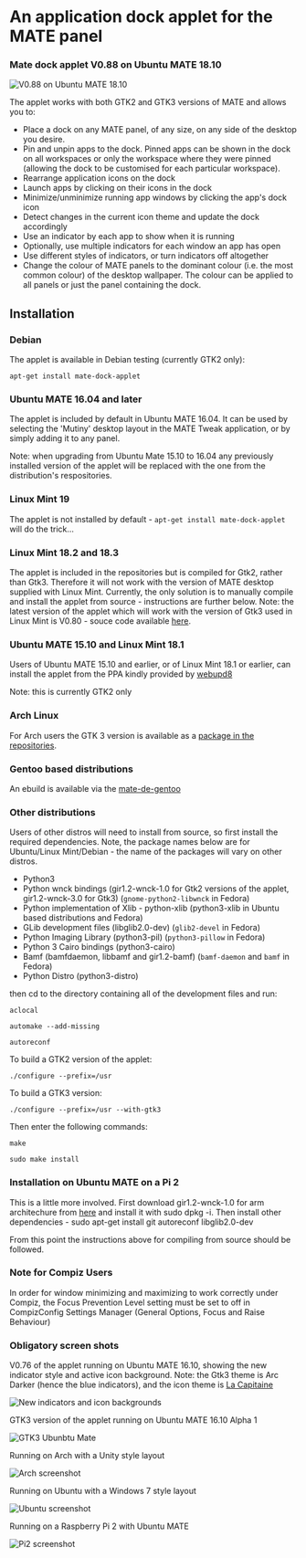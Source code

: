 # An application dock applet for the MATE panel

### Mate dock applet V0.88 on Ubuntu MATE 18.10
![V0.88 on Ubuntu MATE 18.10](https://github.com/robint99/screenshots/blob/master/dock%20applet%20V0.88.png)

The applet works with both GTK2 and GTK3 versions of MATE and allows you to:

* Place a dock on any MATE panel, of any size, on any side of the desktop you desire.
* Pin and unpin apps to the dock. Pinned apps can be shown in the dock on all workspaces or only the workspace where they were pinned (allowing the dock to be customised for each particular workspace).
* Rearrange application icons on the dock
* Launch apps by clicking on their icons in the dock
* Minimize/unminimize running app windows by clicking the app's dock icon
* Detect changes in the current icon theme and update the dock accordingly
* Use an indicator by each app to show when it is running
* Optionally, use multiple indicators for each window an app has open
* Use different styles of indicators, or turn indicators off altogether
* Change the colour of MATE panels to the dominant colour (i.e. the most common colour) of the desktop wallpaper. The colour can be applied to all panels or just the panel containing the dock.

## Installation

### Debian

The applet is available in Debian testing (currently GTK2 only):

`apt-get install mate-dock-applet`

### Ubuntu MATE 16.04 and later

The applet is included by default in Ubuntu MATE 16.04. It can be used by selecting the 'Mutiny' desktop layout in the MATE Tweak application, or by simply adding it to any panel.

Note: when upgrading from Ubuntu Mate 15.10 to 16.04 any previously installed version of the applet will be replaced with the one from the distribution's respositories.

### Linux Mint 19

The applet is not installed by default - `apt-get install mate-dock-applet` will do the trick...

### Linux Mint 18.2 and 18.3

The applet is included in the repositories but is compiled for Gtk2, rather than Gtk3. Therefore it will not work with the version of MATE desktop supplied with Linux Mint. Currently, the only solution is to manually compile and install the applet from source - instructions are further below. Note: the latest version of the applet which will work with the version of Gtk3 used in Linux Mint is V0.80 - souce code available [here](https://github.com/robint99/mate-dock-applet/archive/V0.81.tar.gz).

### Ubuntu MATE 15.10 and Linux Mint 18.1

Users of Ubuntu MATE 15.10 and earlier, or of Linux Mint 18.1 or earlier, can install the applet from the PPA kindly provided by [webupd8](http://www.webupd8.org/2015/05/dock-applet-icon-only-window-list-for.html)

Note: this is currently GTK2 only

### Arch Linux

For Arch users the GTK 3 version is available as a [package in the repositories](https://archlinux.org/packages/community/any/mate-applet-dock/).

### Gentoo based distributions

An ebuild is available via the [mate-de-gentoo](https://github.com/oz123/mate-de-gentoo)

### Other distributions

Users of other distros will need to install from source, so first install the required dependencies. Note, the package names below are for Ubuntu/Linux Mint/Debian - the name of the packages will vary on other distros.

* Python3
* Python wnck bindings (gir1.2-wnck-1.0 for Gtk2 versions of the applet, gir1.2-wnck-3.0 for Gtk3) (`gnome-python2-libwnck` in Fedora)
* Python implementation of Xlib - python-xlib (python3-xlib in Ubuntu based distributions and Fedora)
* GLib development files (libglib2.0-dev) (`glib2-devel` in Fedora)
* Python Imaging Library (python3-pil) (`python3-pillow` in Fedora)
* Python 3 Cairo bindings (python3-cairo)
* Bamf (bamfdaemon, libbamf and gir1.2-bamf) (`bamf-daemon` and `bamf` in Fedora)
* Python Distro (python3-distro)

  

then cd to the directory containing all of the development files and run:

```
aclocal

automake --add-missing

autoreconf
```

To build a GTK2 version of the applet:
```
./configure --prefix=/usr
```

To build a GTK3 version:
```
./configure --prefix=/usr --with-gtk3
```

Then enter the following commands:
```
make

sudo make install
```

### Installation on Ubuntu MATE on a Pi 2

This is a little more involved. First download gir1.2-wnck-1.0 for arm architechure from [here](http://launchpadlibrarian.net/160438738/gir1.2-wnck-1.0_2.30.7-0ubuntu4_armhf.deb) and install it with sudo dpkg -i. Then install other dependencies - sudo apt-get install git autoreconf libglib2.0-dev

From this point the instructions above for compiling from source should be followed.

### Note for Compiz Users

In order for window minimizing and maximizing to work correctly under Compiz, the Focus Prevention Level setting must be set to off in CompizConfig Settings Manager (General Options, Focus and Raise Behaviour)

### Obligatory screen shots

V0.76 of the applet running on Ubuntu MATE 16.10, showing the new indicator style and active icon background. Note: the Gtk3 theme is Arc Darker (hence the blue indicators), and the icon theme is [La Capitaine](https://www.gnome-look.org/p/1148695/)

![New indicators and icon backgrounds](https://github.com/robint99/screenshots/raw/master/new%20indicators%20and%20icon%20background.png)

GTK3 version of the applet running on Ubuntu MATE 16.10 Alpha 1

![GTK3 Ubunbtu Mate](https://github.com/robint99/screenshots/raw/master/16.10%20win-list.png)

Running on Arch with a Unity style layout

![Arch screenshot](https://github.com/robint99/screenshots/raw/master/arch_V0.6_ss.png)

Running on Ubuntu with a Windows 7 style layout

![Ubuntu screenshot](https://github.com/robint99/screenshots/raw/master/Ubuntu_V0.6_ss.png)

Running on a Raspberry Pi 2 with Ubuntu MATE

![Pi2 screenshot](https://github.com/robint99/screenshots/raw/master/pi2_mate_V0.62_ss.png)

